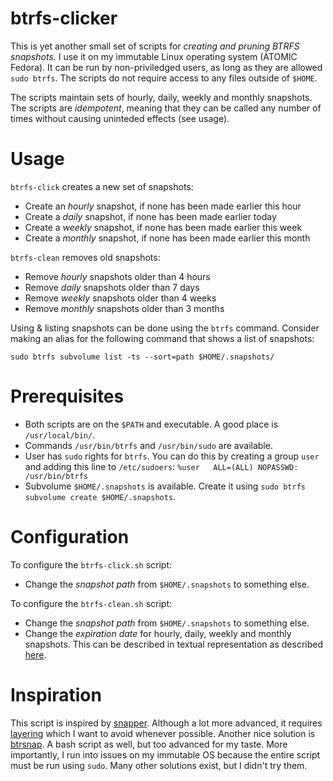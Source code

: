 # btrfs-clicker

This is yet another small set of scripts for _creating and pruning BTRFS snapshots_. I use it on my immutable Linux operating system (ATOMIC Fedora). It can be run by non-priviledged users, as long as they are allowed `sudo btrfs`. The scripts do not require access to any files outside of `$HOME`.

The scripts maintain sets of hourly, daily, weekly and monthly snapshots. The scripts are _idempotent_, meaning that they can be called any number of times without causing uninteded effects (see usage).

# Usage
`btrfs-click` creates a new set of snapshots:
* Create an _hourly_ snapshot, if none has been made earlier this hour
* Create a _daily_ snapshot, if none has been made earlier today
* Create a _weekly_ snapshot, if none has been made earlier this week
* Create a _monthly_ snapshot, if none has been made earlier this month

`btrfs-clean` removes old snapshots:
* Remove _hourly_ snapshots older than 4 hours
* Remove _daily_ snapshots older than 7 days
* Remove _weekly_ snapshots older than 4 weeks
* Remove _monthly_ snapshots older than 3 months

Using & listing snapshots can be done using the `btrfs` command. Consider making an alias for the following command that shows a list of snapshots:
```
sudo btrfs subvolume list -ts --sort=path $HOME/.snapshots/
```

# Prerequisites
* Both scripts are on the `$PATH` and executable. A good place is `/usr/local/bin/`.
* Commands `/usr/bin/btrfs` and `/usr/bin/sudo` are available.
* User has `sudo` rights for `btrfs`. You can do this by creating a group `user` and adding this line to `/etc/sudoers`: `%user   ALL=(ALL) NOPASSWD: /usr/bin/btrfs`
* Subvolume `$HOME/.snapshots` is available. Create it using `sudo btrfs subvolume create $HOME/.snapshots`.

# Configuration
To configure the `btrfs-click.sh` script:
* Change the _snapshot path_ from `$HOME/.snapshots` to something else.

To configure the `btrfs-clean.sh` script:
* Change the _snapshot path_ from `$HOME/.snapshots` to something else.
* Change the _expiration date_ for hourly, daily, weekly and monthly snapshots. This can be described in textual representation as described [here](https://www.gnu.org/software/coreutils/manual/html_node/Relative-items-in-date-strings.html#Relative-items-in-date-strings-1).

# Inspiration
This script is inspired by [snapper](http://snapper.io/). Although a lot more advanced, it requires [layering](https://coreos.github.io/rpm-ostree/layering/) which I want to avoid whenever possible. Another nice solution is [btrsnap](https://github.com/phdenzel/btrsnap). A bash script as well, but too advanced for my taste. More importantly, I run into issues on my immutable OS because the entire script must be run using `sudo`. Many other solutions exist, but I didn't try them.

